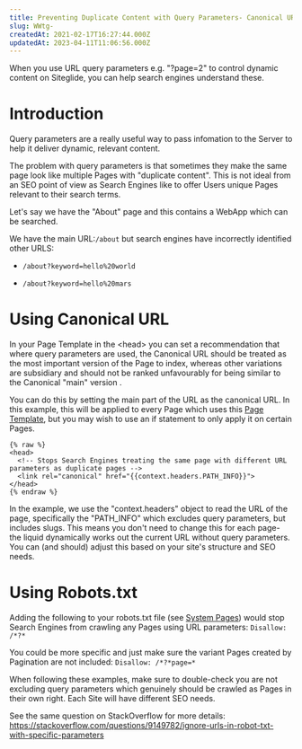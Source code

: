 ```yaml
---
title: Preventing Duplicate Content with Query Parameters- Canonical URL and Robots.txt
slug: WWtg-
createdAt: 2021-02-17T16:27:44.000Z
updatedAt: 2023-04-11T11:06:56.000Z
---
```


When you use URL query parameters e.g. "?page=2" to control dynamic content on Siteglide, you can help search engines understand these.

# Introduction

Query parameters are a really useful way to pass infomation to the Server to help it deliver dynamic, relevant content.&#x20;

The problem with query parameters is that sometimes they make the same page look like multiple Pages with "duplicate content". This is not ideal from an SEO point of view as Search Engines like to offer Users unique Pages relevant to their search terms.&#x20;

Let's say we have the "About" page and this contains a WebApp which can be searched.

We have the main URL:`/about`
but search engines have incorrectly identified other URLS:&#x20;

*   `/about?keyword=hello%20world`

*   `/about?keyword=hello%20mars`

# Using Canonical URL

In your Page Template in the \<head> you can set a recommendation that where query parameters are used, the Canonical URL should be treated as the most important version of the Page to index, whereas other variations are subsidiary and should not be ranked unfavourably for being similar to the Canonical "main" version .

You can do this by setting the main part of the URL as the canonical URL. In this example, this will be applied to every Page which uses this [Page Template](https://help.siteglide.com/en/article/templates-getting-started-jbynlb/), but you may wish to use an if statement to only apply it on certain Pages.

```liquid
{% raw %}
<head>
  <!-- Stops Search Engines treating the same page with different URL parameters as duplicate pages -->
  <link rel="canonical" href="{{context.headers.PATH_INFO}}">
</head>
{% endraw %}
```

In the example, we use the "context.headers" object to read the URL of the page, specifically the "PATH\_INFO" which excludes query parameters, but includes slugs. This means you don't need to change this for each page- the liquid dynamically works out the current URL without query parameters. You can (and should) adjust this based on your site's structure and SEO needs.

# Using Robots.txt

Adding the following to your robots.txt file (see [System Pages](https://help.siteglide.com/article/210-system-pages)) would stop Search Engines from crawling any Pages using URL parameters: `Disallow: /*?*`

You could be more specific and just make sure the variant Pages created by Pagination are not included: `Disallow: /*?*page=*`

When following these examples, make sure to double-check you are not excluding query parameters which genuinely should be crawled as Pages in their own right. Each Site will have different SEO needs.&#x20;

See the same question on StackOverflow for more details: <https://stackoverflow.com/questions/9149782/ignore-urls-in-robot-txt-with-specific-parameters>